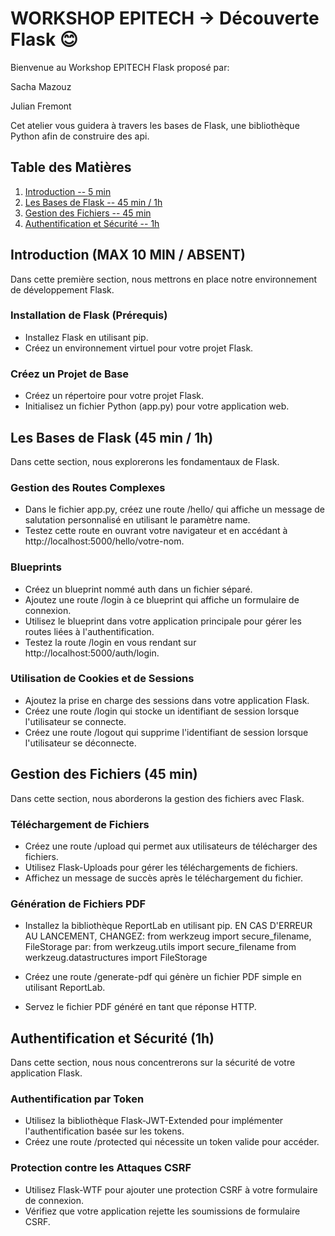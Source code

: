 # WORKSHOP EPITECH -> Découverte Flask 😊

Bienvenue au Workshop EPITECH Flask proposé par:

Sacha Mazouz

Julian Fremont


Cet atelier vous guidera à travers les bases de Flask, une bibliothèque Python afin de construire des api.
## Table des Matières

1. [Introduction -- 5 min](#introduction)
2. [Les Bases de Flask -- 45 min / 1h](#bases)
3. [Gestion des Fichiers -- 45 min](#gestion)
4. [Authentification et Sécurité -- 1h](#security)

## Introduction (MAX 10 MIN / ABSENT)

Dans cette première section, nous mettrons en place notre environnement de développement Flask.

### Installation de Flask (Prérequis)

- Installez Flask en utilisant pip.
- Créez un environnement virtuel pour votre projet Flask.

### Créez un Projet de Base

- Créez un répertoire pour votre projet Flask.
- Initialisez un fichier Python (app.py) pour votre application web.

## Les Bases de Flask (45 min / 1h)

Dans cette section, nous explorerons les fondamentaux de Flask.

### Gestion des Routes Complexes

- Dans le fichier app.py, créez une route /hello/<name> qui affiche un message de salutation personnalisé en utilisant le paramètre name.
- Testez cette route en ouvrant votre navigateur et en accédant à http://localhost:5000/hello/votre-nom.


### Blueprints

- Créez un blueprint nommé auth dans un fichier séparé.
- Ajoutez une route /login à ce blueprint qui affiche un formulaire de connexion.
- Utilisez le blueprint dans votre application principale pour gérer les routes liées à l'authentification.
- Testez la route /login en vous rendant sur http://localhost:5000/auth/login.


### Utilisation de Cookies et de Sessions

- Ajoutez la prise en charge des sessions dans votre application Flask.
- Créez une route /login qui stocke un identifiant de session lorsque l'utilisateur se connecte.
- Créez une route /logout qui supprime l'identifiant de session lorsque l'utilisateur se déconnecte.

## Gestion des Fichiers (45 min)

Dans cette section, nous aborderons la gestion des fichiers avec Flask.

### Téléchargement de Fichiers

- Créez une route /upload qui permet aux utilisateurs de télécharger des fichiers.
- Utilisez Flask-Uploads pour gérer les téléchargements de fichiers.
- Affichez un message de succès après le téléchargement du fichier.

### Génération de Fichiers PDF

- Installez la bibliothèque ReportLab en utilisant pip.
  EN CAS D'ERREUR AU LANCEMENT, CHANGEZ:
from werkzeug import secure_filename, FileStorage
par:
from werkzeug.utils import secure_filename
from werkzeug.datastructures import  FileStorage

- Créez une route /generate-pdf qui génère un fichier PDF simple en utilisant ReportLab.
- Servez le fichier PDF généré en tant que réponse HTTP.
  
## Authentification et Sécurité (1h)

Dans cette section, nous nous concentrerons sur la sécurité de votre application Flask.

### Authentification par Token

- Utilisez la bibliothèque Flask-JWT-Extended pour implémenter l'authentification basée sur les tokens.
- Créez une route /protected qui nécessite un token valide pour accéder.

### Protection contre les Attaques CSRF

- Utilisez Flask-WTF pour ajouter une protection CSRF à votre formulaire de connexion.
- Vérifiez que votre application rejette les soumissions de formulaire CSRF.


